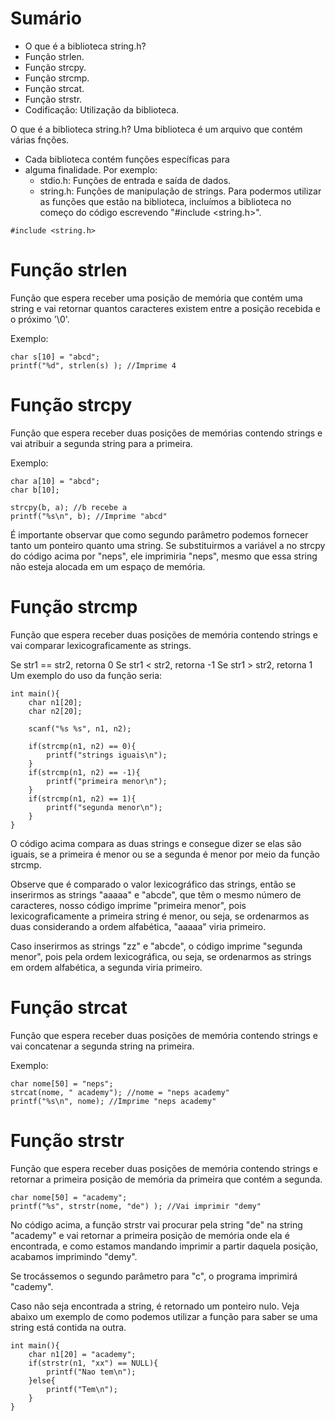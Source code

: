 # Sumário

- O que é a biblioteca string.h?
- Função strlen.
- Função strcpy.
- Função strcmp.
- Função strcat.
- Função strstr.
- Codificação: Utilização da biblioteca.

O que é a biblioteca string.h?
Uma biblioteca é um arquivo que contém várias fnções.
- Cada biblioteca contém funções específicas para 
- alguma finalidade. Por exemplo:
    - stdio.h: Funções de entrada e saída de dados.
    - string.h: Funções de manipulação de strings.
Para podermos utilizar as funções que estão na biblioteca, incluímos a biblioteca no começo do código escrevendo "#include <string.h>".

```
#include <string.h>
```

# Função strlen
Função que espera receber uma posição de memória que contém uma string e vai retornar quantos caracteres existem entre a posição recebida e o próximo '\0'.

Exemplo:

```
char s[10] = "abcd";
printf("%d", strlen(s) ); //Imprime 4
```

# Função strcpy

Função que espera receber duas posições de memórias contendo strings e vai atribuir a segunda string para a primeira.

Exemplo:

```
char a[10] = "abcd";
char b[10];

strcpy(b, a); //b recebe a
printf("%s\n", b); //Imprime "abcd"
```

É importante observar que como segundo parâmetro podemos fornecer tanto um ponteiro quanto uma string. Se substituirmos a variável a no strcpy do código acima por "neps", ele imprimiria "neps", mesmo que essa string não esteja alocada em um espaço de memória.

# Função strcmp

Função que espera receber duas posições de memória contendo strings e vai comparar lexicograficamente as strings.

Se str1 == str2, retorna 0
Se str1 < str2, retorna -1
Se str1 > str2, retorna 1
Um exemplo do uso da função seria:

```
int main(){
    char n1[20];
    char n2[20];

    scanf("%s %s", n1, n2);

    if(strcmp(n1, n2) == 0){
        printf("strings iguais\n");
    }
    if(strcmp(n1, n2) == -1){
        printf("primeira menor\n");
    }
    if(strcmp(n1, n2) == 1){
        printf("segunda menor\n");
    }
}

```

O código acima compara as duas strings e consegue dizer se elas são iguais, se a primeira é menor ou se a segunda é menor por meio da função strcmp.

Observe que é comparado o valor lexicográfico das strings, então se inserirmos as strings "aaaaa" e "abcde", que têm o mesmo número de caracteres, nosso código imprime "primeira menor", pois lexicograficamente a primeira string é menor, ou seja, se ordenarmos as duas considerando a ordem alfabética, "aaaaa" viria primeiro.

Caso inserirmos as strings "zz" e "abcde", o código imprime "segunda menor", pois pela ordem lexicográfica, ou seja, se ordenarmos as strings em ordem alfabética, a segunda viria primeiro.

# Função strcat

Função que espera receber duas posições de memória contendo strings e vai concatenar a segunda string na primeira.

Exemplo:

```
char nome[50] = "neps";
strcat(nome, " academy"); //nome = "neps academy"
printf("%s\n", nome); //Imprime "neps academy"
```

# Função strstr

Função que espera receber duas posições de memória contendo strings e retornar a primeira posição de memória da primeira que contém a segunda.

```
char nome[50] = "academy";
printf("%s", strstr(nome, "de") ); //Vai imprimir "demy"
```

No código acima, a função strstr vai procurar pela string "de" na string "academy" e vai retornar a primeira posição de memória onde ela é encontrada, e como estamos mandando imprimir a partir daquela posição, acabamos imprimindo "demy".

Se trocássemos o segundo parâmetro para "c", o programa imprimirá "cademy".

Caso não seja encontrada a string, é retornado um ponteiro nulo. Veja abaixo um exemplo de como podemos utilizar a função para saber se uma string está contida na outra.

```
int main(){
    char n1[20] = "academy";
    if(strstr(n1, "xx") == NULL){
        printf("Nao tem\n");
    }else{
        printf("Tem\n");
    }
}

```